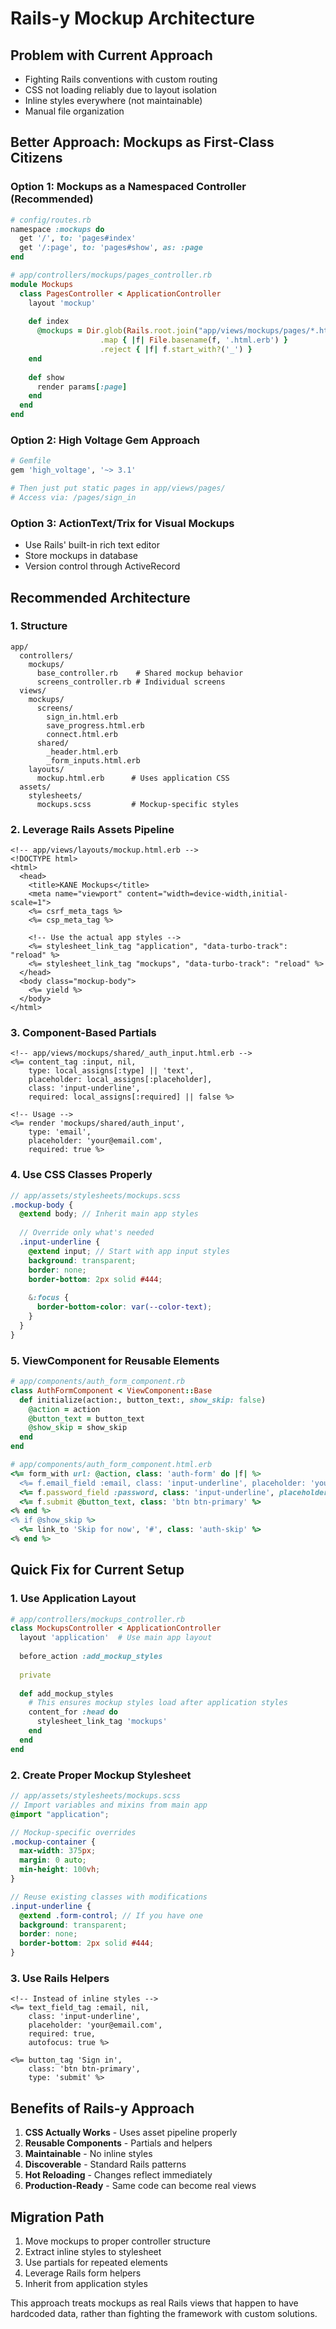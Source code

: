 # Rails-y Mockup Architecture

## Problem with Current Approach
- Fighting Rails conventions with custom routing
- CSS not loading reliably due to layout isolation
- Inline styles everywhere (not maintainable)
- Manual file organization

## Better Approach: Mockups as First-Class Citizens

### Option 1: Mockups as a Namespaced Controller (Recommended)

```ruby
# config/routes.rb
namespace :mockups do
  get '/', to: 'pages#index'
  get '/:page', to: 'pages#show', as: :page
end

# app/controllers/mockups/pages_controller.rb
module Mockups
  class PagesController < ApplicationController
    layout 'mockup'
    
    def index
      @mockups = Dir.glob(Rails.root.join("app/views/mockups/pages/*.html.erb"))
                    .map { |f| File.basename(f, '.html.erb') }
                    .reject { |f| f.start_with?('_') }
    end
    
    def show
      render params[:page]
    end
  end
end
```

### Option 2: High Voltage Gem Approach
```ruby
# Gemfile
gem 'high_voltage', '~> 3.1'

# Then just put static pages in app/views/pages/
# Access via: /pages/sign_in
```

### Option 3: ActionText/Trix for Visual Mockups
- Use Rails' built-in rich text editor
- Store mockups in database
- Version control through ActiveRecord

## Recommended Architecture

### 1. Structure
```
app/
  controllers/
    mockups/
      base_controller.rb    # Shared mockup behavior
      screens_controller.rb # Individual screens
  views/
    mockups/
      screens/
        sign_in.html.erb
        save_progress.html.erb
        connect.html.erb
      shared/
        _header.html.erb
        _form_inputs.html.erb
    layouts/
      mockup.html.erb      # Uses application CSS
  assets/
    stylesheets/
      mockups.scss         # Mockup-specific styles
```

### 2. Leverage Rails Assets Pipeline
```erb
<!-- app/views/layouts/mockup.html.erb -->
<!DOCTYPE html>
<html>
  <head>
    <title>KANE Mockups</title>
    <meta name="viewport" content="width=device-width,initial-scale=1">
    <%= csrf_meta_tags %>
    <%= csp_meta_tag %>
    
    <!-- Use the actual app styles -->
    <%= stylesheet_link_tag "application", "data-turbo-track": "reload" %>
    <%= stylesheet_link_tag "mockups", "data-turbo-track": "reload" %>
  </head>
  <body class="mockup-body">
    <%= yield %>
  </body>
</html>
```

### 3. Component-Based Partials
```erb
<!-- app/views/mockups/shared/_auth_input.html.erb -->
<%= content_tag :input, nil,
    type: local_assigns[:type] || 'text',
    placeholder: local_assigns[:placeholder],
    class: 'input-underline',
    required: local_assigns[:required] || false %>

<!-- Usage -->
<%= render 'mockups/shared/auth_input', 
    type: 'email', 
    placeholder: 'your@email.com',
    required: true %>
```

### 4. Use CSS Classes Properly
```scss
// app/assets/stylesheets/mockups.scss
.mockup-body {
  @extend body; // Inherit main app styles
  
  // Override only what's needed
  .input-underline {
    @extend input; // Start with app input styles
    background: transparent;
    border: none;
    border-bottom: 2px solid #444;
    
    &:focus {
      border-bottom-color: var(--color-text);
    }
  }
}
```

### 5. ViewComponent for Reusable Elements
```ruby
# app/components/auth_form_component.rb
class AuthFormComponent < ViewComponent::Base
  def initialize(action:, button_text:, show_skip: false)
    @action = action
    @button_text = button_text
    @show_skip = show_skip
  end
end

# app/components/auth_form_component.html.erb
<%= form_with url: @action, class: 'auth-form' do |f| %>
  <%= f.email_field :email, class: 'input-underline', placeholder: 'your@email.com' %>
  <%= f.password_field :password, class: 'input-underline', placeholder: 'password' %>
  <%= f.submit @button_text, class: 'btn btn-primary' %>
<% end %>
<% if @show_skip %>
  <%= link_to 'Skip for now', '#', class: 'auth-skip' %>
<% end %>
```

## Quick Fix for Current Setup

### 1. Use Application Layout
```ruby
# app/controllers/mockups_controller.rb
class MockupsController < ApplicationController
  layout 'application'  # Use main app layout
  
  before_action :add_mockup_styles
  
  private
  
  def add_mockup_styles
    # This ensures mockup styles load after application styles
    content_for :head do
      stylesheet_link_tag 'mockups'
    end
  end
end
```

### 2. Create Proper Mockup Stylesheet
```scss
// app/assets/stylesheets/mockups.scss
// Import variables and mixins from main app
@import "application";

// Mockup-specific overrides
.mockup-container {
  max-width: 375px;
  margin: 0 auto;
  min-height: 100vh;
}

// Reuse existing classes with modifications
.input-underline {
  @extend .form-control; // If you have one
  background: transparent;
  border: none;
  border-bottom: 2px solid #444;
}
```

### 3. Use Rails Helpers
```erb
<!-- Instead of inline styles -->
<%= text_field_tag :email, nil, 
    class: 'input-underline',
    placeholder: 'your@email.com',
    required: true,
    autofocus: true %>

<%= button_tag 'Sign in', 
    class: 'btn btn-primary',
    type: 'submit' %>
```

## Benefits of Rails-y Approach
1. **CSS Actually Works** - Uses asset pipeline properly
2. **Reusable Components** - Partials and helpers
3. **Maintainable** - No inline styles
4. **Discoverable** - Standard Rails patterns
5. **Hot Reloading** - Changes reflect immediately
6. **Production-Ready** - Same code can become real views

## Migration Path
1. Move mockups to proper controller structure
2. Extract inline styles to stylesheet
3. Use partials for repeated elements
4. Leverage Rails form helpers
5. Inherit from application styles

This approach treats mockups as real Rails views that happen to have hardcoded data, rather than fighting the framework with custom solutions.